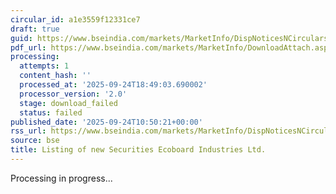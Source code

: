```yaml
---
circular_id: a1e3559f12331ce7
draft: true
guid: https://www.bseindia.com/markets/MarketInfo/DispNoticesNCirculars.aspx?Noticeid={5A84AB8C-AC11-4E55-B78B-5DE4393F5FEF}&noticeno=20250924-15&dt=09/24/2025&icount=15&totcount=75&flag=0
pdf_url: https://www.bseindia.com/markets/MarketInfo/DownloadAttach.aspx?id=20250924-15&attachedId=
processing:
  attempts: 1
  content_hash: ''
  processed_at: '2025-09-24T18:49:03.690002'
  processor_version: '2.0'
  stage: download_failed
  status: failed
published_date: '2025-09-24T10:50:21+00:00'
rss_url: https://www.bseindia.com/markets/MarketInfo/DispNoticesNCirculars.aspx?Noticeid={5A84AB8C-AC11-4E55-B78B-5DE4393F5FEF}&noticeno=20250924-15&dt=09/24/2025&icount=15&totcount=75&flag=0
source: bse
title: Listing of new Securities Ecoboard Industries Ltd.
---
```


Processing in progress...